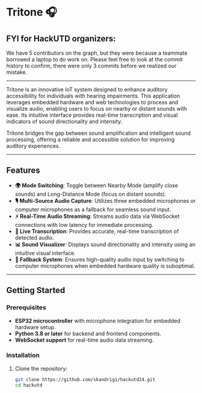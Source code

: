# Tritone 🎧

## FYI for HackUTD organizers:

We have 5 contributors on the graph, but they were because a teammate borrowed a laptop to do work on. Please feel free to look at the commit history to confirm, there were only 3 commits before we realized our mistake. 

---

Tritone is an innovative IoT system designed to enhance auditory accessibility for individuals with hearing impairments. This application leverages embedded hardware and web technologies to process and visualize audio, enabling users to focus on nearby or distant sounds with ease. Its intuitive interface provides real-time transcription and visual indicators of sound directionality and intensity.

Tritone bridges the gap between sound amplification and intelligent sound processing, offering a reliable and accessible solution for improving auditory experiences.

---

## Features

- **🌍 Mode Switching**: Toggle between Nearby Mode (amplify close sounds) and Long-Distance Mode (focus on distant sounds).
- **🎙️ Multi-Source Audio Capture**: Utilizes three embedded microphones or computer microphones as a fallback for seamless sound input.
- **⚡ Real-Time Audio Streaming**: Streams audio data via WebSocket connections with low latency for immediate processing.
- **📝 Live Transcription**: Provides accurate, real-time transcription of detected audio.
- **📊 Sound Visualizer**: Displays sound directionality and intensity using an intuitive visual interface.
- **🔄 Fallback System**: Ensures high-quality audio input by switching to computer microphones when embedded hardware quality is suboptimal.

---

## Getting Started

### Prerequisites

- **ESP32 microcontroller** with microphone integration for embedded hardware setup.
- **Python 3.8 or later** for backend and frontend components.
- **WebSocket support** for real-time audio data streaming.

### Installation

1. Clone the repository:

   ```bash
   git clone https://github.com/skandrigi/hackutd24.git
   cd hackutd
   ```
